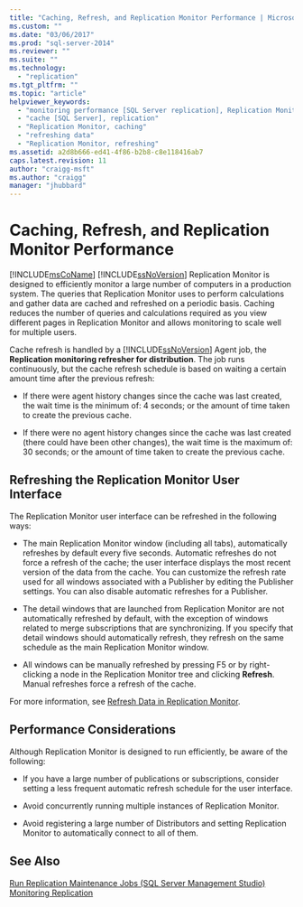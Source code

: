 ```yaml
---
title: "Caching, Refresh, and Replication Monitor Performance | Microsoft Docs"
ms.custom: ""
ms.date: "03/06/2017"
ms.prod: "sql-server-2014"
ms.reviewer: ""
ms.suite: ""
ms.technology: 
  - "replication"
ms.tgt_pltfrm: ""
ms.topic: "article"
helpviewer_keywords: 
  - "monitoring performance [SQL Server replication], Replication Monitor"
  - "cache [SQL Server], replication"
  - "Replication Monitor, caching"
  - "refreshing data"
  - "Replication Monitor, refreshing"
ms.assetid: a2d8b666-ed41-4f86-b2b8-c8e118416ab7
caps.latest.revision: 11
author: "craigg-msft"
ms.author: "craigg"
manager: "jhubbard"
---
```

# Caching, Refresh, and Replication Monitor Performance
  [!INCLUDE[msCoName](../../includes/msconame-md.md)] [!INCLUDE[ssNoVersion](../../includes/ssnoversion-md.md)] Replication Monitor is designed to efficiently monitor a large number of computers in a production system. The queries that Replication Monitor uses to perform calculations and gather data are cached and refreshed on a periodic basis. Caching reduces the number of queries and calculations required as you view different pages in Replication Monitor and allows monitoring to scale well for multiple users.  
  
 Cache refresh is handled by a [!INCLUDE[ssNoVersion](../../includes/ssnoversion-md.md)] Agent job, the **Replication monitoring refresher for distribution**. The job runs continuously, but the cache refresh schedule is based on waiting a certain amount time after the previous refresh:  
  
-   If there were agent history changes since the cache was last created, the wait time is the minimum of: 4 seconds; or the amount of time taken to create the previous cache.  
  
-   If there were no agent history changes since the cache was last created (there could have been other changes), the wait time is the maximum of: 30 seconds; or the amount of time taken to create the previous cache.  
  
## Refreshing the Replication Monitor User Interface  
 The Replication Monitor user interface can be refreshed in the following ways:  
  
-   The main Replication Monitor window (including all tabs), automatically refreshes by default every five seconds. Automatic refreshes do not force a refresh of the cache; the user interface displays the most recent version of the data from the cache. You can customize the refresh rate used for all windows associated with a Publisher by editing the Publisher settings. You can also disable automatic refreshes for a Publisher.  
  
-   The detail windows that are launched from Replication Monitor are not automatically refreshed by default, with the exception of windows related to merge subscriptions that are synchronizing. If you specify that detail windows should automatically refresh, they refresh on the same schedule as the main Replication Monitor window.  
  
-   All windows can be manually refreshed by pressing F5 or by right-clicking a node in the Replication Monitor tree and clicking **Refresh**. Manual refreshes force a refresh of the cache.  
  
 For more information, see [Refresh Data in Replication Monitor](refresh-data-in-replication-monitor.md).  
  
## Performance Considerations  
 Although Replication Monitor is designed to run efficiently, be aware of the following:  
  
-   If you have a large number of publications or subscriptions, consider setting a less frequent automatic refresh schedule for the user interface.  
  
-   Avoid concurrently running multiple instances of Replication Monitor.  
  
-   Avoid registering a large number of Distributors and setting Replication Monitor to automatically connect to all of them.  
  
## See Also  
 [Run Replication Maintenance Jobs &#40;SQL Server Management Studio&#41;](../../ssms/sql-server-management-studio-ssms.md)   
 [Monitoring Replication](monitoring-replication.md)  
  
  
